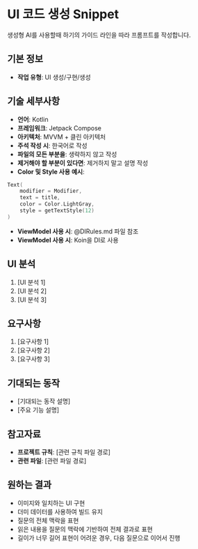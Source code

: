 # UI 코드 생성 Snippet
생성형 AI를 사용할때 하기의 가이드 라인을 따라 프롬프트를 작성합니다.

## 기본 정보
- **작업 유형**: UI 생성/구현/생성

## 기술 세부사항
- **언어**: Kotlin
- **프레임워크**: Jetpack Compose
- **아키텍처**: MVVM + 클린 아키텍처
- **주석 작성 시**: 한국어로 작성
- **파일의 모든 부분을**: 생략하지 않고 작성
- **제거해야 할 부분이 있다면**: 제거하지 말고 설명 작성
- **Color 및 Style 사용 예시**:
```kotlin
Text(
    modifier = Modifier,
    text = title,
    color = Color.LightGray,
    style = getTextStyle(12)
)
```
- **ViewModel 사용 시**: @DIRules.md 파일 참조
- **ViewModel 사용 시**: Koin을 DI로 사용

## UI 분석
1. [UI 분석 1]
2. [UI 분석 2]
3. [UI 분석 3]

## 요구사항
1. [요구사항 1]
2. [요구사항 2]
3. [요구사항 3]

## 기대되는 동작
- [기대되는 동작 설명]
- [주요 기능 설명]

## 참고자료
- **프로젝트 규칙**: [관련 규칙 파일 경로]
- **관련 파일**: [관련 파일 경로]

## 원하는 결과
- 이미지와 일치하는 UI 구현
- 더미 데이터를 사용하여 빌드 유지
- 질문의 전체 맥락을 표현
- 읽은 내용을 질문의 맥락에 기반하여 전체 결과로 표현
- 길이가 너무 길어 표현이 어려운 경우, 다음 질문으로 이어서 진행 